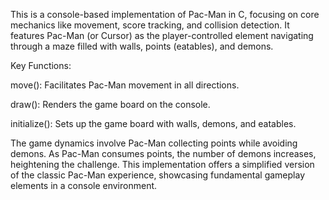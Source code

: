 This is a console-based implementation of Pac-Man in C, focusing on core mechanics like movement, score tracking, and collision detection. It features Pac-Man (or Cursor) as the player-controlled element navigating through a maze filled with walls, points (eatables), and demons.

Key Functions:

move(): Facilitates Pac-Man movement in all directions.

draw(): Renders the game board on the console.

initialize(): Sets up the game board with walls, demons, and eatables.


The game dynamics involve Pac-Man collecting points while avoiding demons. As Pac-Man consumes points, the number of demons increases, heightening the challenge. This implementation offers a simplified version of the classic Pac-Man experience, showcasing fundamental gameplay elements in a console environment.

